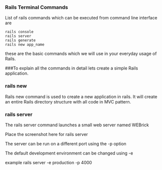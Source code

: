 ### Rails Terminal Commands

List of rails commands which can be executed from command line interface are

    rails console
    rails server
    rails generate
    rails new app_name

these are the basic commands which we will use in your everyday usage of Rails.

###To explain all the commands in detail lets create a simple Rails application.

### rails new

Rails new command is used to create a new application in rails. 
It will create an entire Rails directory structure with all code in MVC pattern.


### rails server

The rails server command launches a small web server named WEBrick

Place the screenshot here for rails server

The server can be run on a different port using the -p option

The default development environment can be changed using -e

example rails server -e production -p 4000



